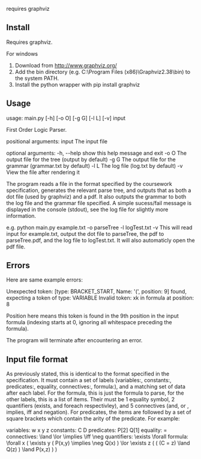 requires graphviz

Install
-------------

Requires graphviz. 

For windows
1. Download from http://www.graphviz.org/
2. Add the bin directory (e.g. C:\Program Files (x86)\Graphviz2.38\bin) to the system PATH.
3. Install the python wrapper with pip install graphviz

Usage
--------------

usage: main.py [-h] [-o O] [-g G] [-l L] [-v] input

First Order Logic Parser.

positional arguments:
  input       The input file

optional arguments:
  -h, --help  show this help message and exit
  -o O        The output file for the tree (output by default)
  -g G        The output file for the grammar (grammar.txt by default)
  -l L        The log file (log.txt by default)
  -v          View the file after rendering it

The program reads a file in the format specified by the coursework specification,
generates the relevant parse tree, and outputs that as both a dot file (used by graphviz) and a pdf. 
It also outputs the grammar to both the log file and the grammar file specified. A simple sucess/fail 
message is displayed in the console (stdout), see the log file for slightly more information.

e.g. python main.py example.txt -o parseTree -l logTest.txt -v
This will read input for example.txt, output the dot file to parseTree, 
the pdf to parseTree.pdf, and the log file to logTest.txt. It will also automaticly 
open the pdf file.

Errors
-------

Here are same example errors:

Unexpected token: [type: BRACKET_START, Name: '(', position: 9] found, expecting a token of type: VARIABLE
Invalid token: xk in formula at position: 8

Position here means this token is found in the 9th position in the input formula (indexing starts at 0,
ignoring all whitespace preceding the formula).

The program will terminate after encountering an error.

Input file format
-----------------

As previously stated, this is identical to the format specified in the specification.
It must contain a set of labels (variables:, constants:, predicates:, equality, connectives:, formula:),
and a matching set of data after each label. For the formula, this is just the formula to parse, for
the other labels, this is a list of items. Their must be 1 equality symbol, 2 quantifiers (exists, and foreach respectivley), and 5 connectives (and, or , implies, iff and negation). For predicates, the items are followed by a set of square brackets
which contain the arity of the predicate. For example: 

variables: w x y z
constants: C D
predicates: P[2] Q[1]
equality: =
connectives: \land \lor \implies \iff \neg
quantifiers: \exists \forall
formula: \forall x ( \exists y ( P(x,y) \implies \neg Q(x) )
\lor \exists z ( ( (C = z) \land Q(z) ) \land P(x,z) ) )

